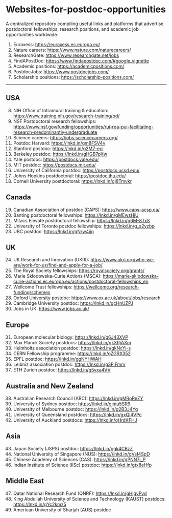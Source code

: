 # Websites-for-postdoc-opportunities
A centralized repository compiling useful links and platforms that advertise postdoctoral fellowships, research positions, and academic job opportunities worldwide.
1. Euraxess: https://euraxess.ec.europa.eu/
2. Nature careers: https://www.nature.com/naturecareers/
3. ResearchGate: https://www.researchgate.net/jobs
4. FindAPostDoc: https://www.findapostdoc.com/#google_vignette
5. Academic positions: https://academicpositions.com/
6. PostdocJobs: https://www.postdocjobs.com/
7. Scholarship positions: https://scholarship-positions.com/
---
## USA
8. NIH Office of Intramural training & education: https://www.training.nih.gov/research-training/pd/
9. NSF Postdoctoral research fellowships: https://www.nsf.gov/funding/opportunities/rui-roa-pui-facilitating-research-predominantly-undergraduate
10. Science careers: https://jobs.sciencecareers.org/
11. Postdoc Harvard: https://lnkd.in/gm8FSV4v
12. Stanford postdoc: https://lnkd.in/g2M7-eci
13. Berkeley postdoc: https://lnkd.in/gHGB7pXw
14. Yale postdoc: https://postdocs.yale.edu/
15. MIT postdoc: https://postdocs.mit.edu/
16. University of California postdoc: https://postdocs.ucsd.edu/
17. Johns Hopkins postdoctoral: https://postdoc.jhu.edu/
18. Cornell University postdoctoral: https://lnkd.in/gj8Tmvkr

## Canada
19. Canadian Association of postdoc (CAPS): https://www.caps-acsp.ca/
20. Banting postdoctoral fellowships: https://lnkd.in/gMEwsHjU
21. Mitacs Elevate postdoctoral fellowship: https://lnkd.in/g6M-8TxS
22. University of Toronto postdoc fellowships: https://lnkd.in/g_s2yzbp
23. UBC postdoc: https://lnkd.in/gNrw4jjq

## UK
24. UK Research and Innovation (UKRI): https://www.ukri.org/who-we-are/work-for-us/find-and-apply-for-a-job/
25. The Royal Society fellowships: https://royalsociety.org/grants/
26. Marie Skłodowska-Curie Actions (MSCA): https://marie-sklodowska-curie-actions.ec.europa.eu/actions/postdoctoral-fellowships_en
27. Wellcome Trust fellowships: https://wellcome.org/research-funding/schemes
28. Oxford University postdoc: https://www.ox.ac.uk/about/jobs/research
29. Cambridge University postdoc: https://lnkd.in/gcHnUZPJ
30. Jobs in UK: https://www.jobs.ac.uk/

## Europe 
31. European molecular biology: https://lnkd.in/g6J43XVP
32. Max Planck Society postdocs: https://lnkd.in/gkXRjAXm
33. Helmholtz association postdoc: https://lnkd.in/gkNcYj-s
34. CERN Fellowship programme: https://lnkd.in/gZGRX352
35. EPFL postdoc: https://lnkd.in/ggNYHWAH
36. Leibniz association postdoc: https://lnkd.in/g3PiFmrv
37. ETH Zurich postdoc: https://lnkd.in/g5vxa4VV

## Australia and New Zealand
38. Australian Research Council (ARC): https://lnkd.in/gMRpReZY
39. University of Sydney postdoc: https://lnkd.in/gjmu5SR9
40. University of Melbourne postdoc: https://lnkd.in/g2B3J4Yg
41. University of Queensland postdocs: https://lnkd.in/gxQi4VPc
42. University of Auckland postdocs: https://lnkd.in/gHrdXFHJ

## Asia
43. Japan Society (JSPS) postdoc: https://lnkd.in/ggk4CBzZ
44. National University of Singapore (NUS): https://lnkd.in/gVsf4SpD
45. Chinese Academy of Sciences (CAS): https://lnkd.in/gPNN7j_P
46. Indian Institute of Science (IISc) postdoc: https://lnkd.in/gtx8eHfp

## Middle East
47. Qatar National Research Fund (QNRF): https://lnkd.in/gHjgyPvd
48. King Abdullah University of Science and Technology (KAUST) postdocs: https://lnkd.in/gYc2kmz5
49. American University of Sharjah (AUS) postdoc
